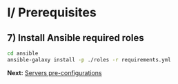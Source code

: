 # I/ Prerequisites
## 7) Install Ansible required roles

```bash
cd ansible
ansible-galaxy install -p ./roles -r requirements.yml
```

<b>Next:</b> [Servers pre-configurations](../README.md#servers-pre-configurations)
